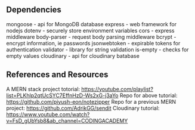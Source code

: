 ## Dependencies

mongoose - api for MongoDB database
express - web framework for nodejs
dotenv - securely store environment variables
cors - express middleware
body-parser - request body parsing middleware
bcrypt - encrypt information, ie passwords
jsonwebtoken - expirable tokens for authentication
validator - library for string validation
is-empty - checks for empty values
cloudinary - api for cloudinary batabase

## References and Resources

A MERN stack project totorial: https://youtube.com/playlist?list=PLKhlp2qtUcSYC7EffnHzD-Ws2xG-j3aYo
Repo for above tutorial: https://github.com/piyush-eon/notezipper
Repo for a previous MERN project: https://github.com/AdrikGG/sendit
Cloudinary tutorial: https://www.youtube.com/watch?v=FsD_gUbYsb8&ab_channel=CODINGACADEMY
